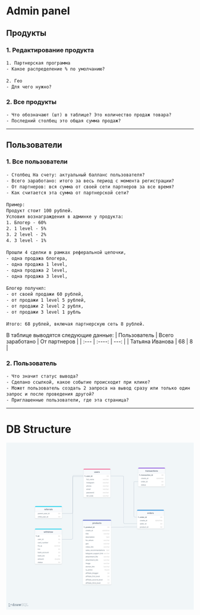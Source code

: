 # Admin panel
## Продукты
### 1. Редактирование продукта
```
1. Партнерская программа
- Какое распределение % по умолчанию?

2. Гео
- Для чего нужно?
```
### 2. Все продукты
```
- Что обозначают (шт) в таблице? Это количество продаж товара?
- Последний столбец это общая сумма продаж?
```
---

## Пользователи
### 1. Все пользователи
```
- Столбец На счету: актуальный балланс пользователя?
- Всего заработано: итого за весь период с момента регистрации?
- От партнеров: вся сумма от своей сети партнеров за все время?
- Как считается эта сумма от партнерской сети?

Пример:
Продукт стоит 100 рублей. 
Условия вознаграждения в админке у продукта:
1. Блогер - 60%
2. 1 level - 5%
3. 2 level - 2%
4. 3 level - 1%

Прошли 4 сделки в рамках реферальной цепочки, 
- одна продажа блогера,
- одна продажа 1 level,
- одна продажа 2 level,
- одна продажа 3 level,

Блогер получил: 
- от своей продажи 60 рублей,
- от продажи 1 level 5 рублей,
- от продажи 2 level 2 рубля,
- от продажи 3 level 1 рубль

Итого: 68 рублей, включая партнерскую сеть 8 рублей.

```
В таблице выводятся следующие данные:
| Пользователь      | Всего заработано | От партнеров     |
| :---        |    :----:   |          ---: |
| Татьяна Иванова      | 68       | 8   |

### 2. Пользователь
```
- Что значит статус вывода? 
- Сделано ссылкой, какое событие происходит при клике?
- Может пользователь создать 2 запроса на вывод сразу или только один запрос и после проведения другой?
- Приглашенные пользователи, где эта страница?
```
---

# DB Structure
![DB Structure](./drawSQL.png "DB Structure")